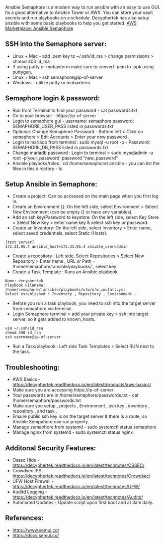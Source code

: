 Ansible Semaphore is a modern way to run ansible with an easy to use GUI. Its a good alternative to Ansible Tower
or AWX. You can store your vault secrets and run playbooks on a schedule. Decyphertek has also setup ansible with 
some basic playbooks to help you get started. [AWS Marketplace: Ansible Semaphore ](https://aws.amazon.com/marketplace/pp/prodview-5noeat2jipwca?sr=0-1&ref_=beagle&applicationId=AWSMPContessa)

SSH into the Semaphore server:
------------------------------

* Linux + Mac - add .pem key to ~/.ssh/id_rsa > change permisisons > chmod 400 id_rsa
* If using putty or mobaxterm make sure to convert .pem to .ppk using puttygen.
* Linux + Mac - ssh semaphore@ip-of-server
* Windows - utilize putty or mobaxterm

Semaphore login & password:
------------------------------

* Run from Terminal to find your password - cat passwords.txt
* Go to your browser - https://ip-of-server
* Login to semaphore gui - username: semaphore password: SEMAPHORE_USER_PASS listed in passwords.txt
* Optional: Change Semaphore Password - Bottom left > Click on semaphore > Edit Accounts > Enter your new password . 
* Login to mariadb from terminal : sudo mysql -u root -p  - Password: SEMAPHORE_DB_PASS listed in passwords.txt
* Change mariadb password : Login to terminal > sudo mysqladmin -u root -p'your_password' password "new_password"
* Ansible playooks/roles : cd /home/semaphore/.ansible - you can list the files in this directory - ls 

Setup Ansible in Semaphore: 
---------------------------

* Create a project: Can be accessed on the main page when you first log in.
* Create an Environment {}: On the left side, select Environment > Select New Environment (can be empty {} or have env variables).
* Add an ssh key/Password to keystore: On the left side, select Key Store > Select New Key > enter name key & select ssh key or password.
* Create an Inventory: On the left side, select Inventory > Enter name, select saved credentials, select Static (Hosts).

```
[test_server]
172.31.95.4 ansible_host=172.31.95.4 ansible_user=admin
```

* Create a repository : Left side, Select Repositories > Select New Repository > Enter name , URL or Path = /home/semaphore/.ansible/playbooks/ , select key . 
* Create a Task Template : Runs an Ansible playbook

```
Name: decyphertek
Playbook Filename: /home/semaphore/.ansible/playbooks/ufw/ufw_install.yml
Select established : Inventory , Repository , Environment . 
```

* Before you run a task playbook, you need to ssh into the target server from semaphore via terminal. 
* Login Semaphore terminal > add your private key > ssh into target server, so it gets added to known_hosts.

```
vim ~/.ssh/id_rsa 
chmod 400 id_rsa 
ssh username@ip-of-server
```

* Run a Task/playbook : Left side Task Templates > Select RUN next to the task.

Troubleshooting:
-----------------

* AWS Basics - https://decyphertek.readthedocs.io/en/latest/products/aws-basics/
* Make sure you are accessing https://ip-of-server
* Your passwords are in /home/semaphore/passwords.txt - cat /home/semaphore/passwords.txt
* Make sure you setup , projects , Environment , ssh key , inventory , repository , and task . 
* Ensure public ssh key is on the target server & there is a route, so Ansible Sempahore can run properly.
* Manage semaphore from systemd - sudo systemctl status semaphore
* Manage nginx from systemd - sudo systemctl status nginx

Additonal Security Features:
----------------------------

* Ossec Hids - https://decyphertek.readthedocs.io/en/latest/technotes/OSSEC/
* Crowdsec IPS - https://decyphertek.readthedocs.io/en/latest/technotes/Crowdsec/
* UFW Host Firewall - https://decyphertek.readthedocs.io/en/latest/technotes/UFW/
* Auditd Logging - https://decyphertek.readthedocs.io/en/latest/technotes/Auditd/
* Automated Updates - Update script upon first boot and at 3am daily.

References:
------------

* https://www.semui.co/
* https://docs.semui.co/